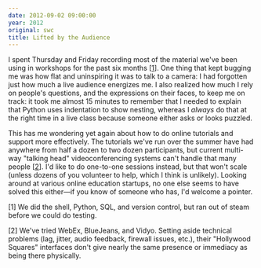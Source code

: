 ```yaml
---
date: 2012-09-02 09:00:00
year: 2012
original: swc
title: Lifted by the Audience
---
```

<p>I spent Thursday and Friday recording most of the material we've been using in workshops for the past six months [<a href="#1">1</a>]. One thing that kept bugging me was how flat and uninspiring it was to talk to a camera: I had forgotten just how much a live audience energizes me. I also realized how much I rely on people's questions, and the expressions on their faces, to keep me on track: it took me almost 15 minutes to remember that I needed to explain that Python uses indentation to show nesting, whereas I <em>always</em> do that at the right time in a live class because someone either asks or looks puzzled.</p>
<p>This has me wondering yet again about how to do online tutorials and support more effectively. The tutorials we've run over the summer have had anywhere from half a dozen to two dozen participants, but current multi-way "talking head" videoconferencing systems can't handle that many people [<a href="#2">2</a>]. I'd like to do one-to-one sessions instead, but that won't scale (unless dozens of you volunteer to help, which I think is unlikely). Looking around at various online education startups, no one else seems to have solved this either&mdash;if you know of someone who has, I'd welcome a pointer.</p>
<p>[<a id="1">1</a>] We did the shell, Python, SQL, and version control, but ran out of steam before we could do testing.</p>
<p>[<a id="2">2</a>] We've tried WebEx, BlueJeans, and Vidyo. Setting aside technical problems (lag, jitter, audio feedback, firewall issues, etc.), their "Hollywood Squares" interfaces don't give nearly the same presence or immediacy as being there physically.</p>
